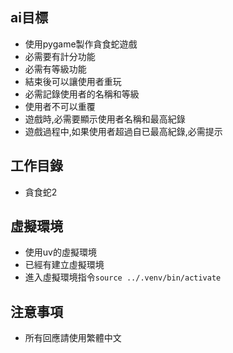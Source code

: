 ## ai目標
- 使用pygame製作貪食蛇遊戲
- 必需要有計分功能
- 必需有等級功能
- 結束後可以讓使用者重玩
- 必需記錄使用者的名稱和等級
- 使用者不可以重覆
- 遊戲時,必需要顯示使用者名稱和最高紀錄
- 遊戲過程中,如果使用者超過自已最高紀錄,必需提示

## 工作目錄
- 貪食蛇2

## 虛擬環境
- 使用uv的虛擬環境
- 已經有建立虛擬環境
- 進入虛擬環境指令`source ../.venv/bin/activate`

## 注意事項
- 所有回應請使用繁體中文
